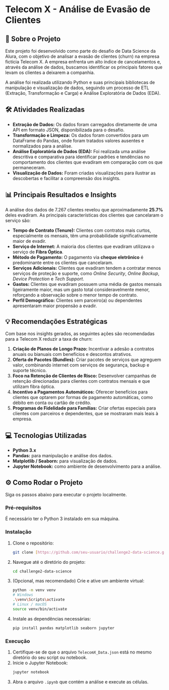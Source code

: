 # Telecom X - Análise de Evasão de Clientes

## 🚀 Sobre o Projeto

Este projeto foi desenvolvido como parte do desafio de Data Science da Alura, com o objetivo de analisar a evasão de clientes (churn) na empresa fictícia Telecom X. A empresa enfrenta um alto índice de cancelamentos e, através da análise de dados, buscamos identificar os principais fatores que levam os clientes a deixarem a companhia.

A análise foi realizada utilizando Python e suas principais bibliotecas de manipulação e visualização de dados, seguindo um processo de ETL (Extração, Transformação e Carga) e Análise Exploratória de Dados (EDA).

## 🛠️ Atividades Realizadas

-   **Extração de Dados:** Os dados foram carregados diretamente de uma API em formato JSON, disponibilizada para o desafio.
-   **Transformação e Limpeza:** Os dados foram convertidos para um DataFrame do Pandas, onde foram tratados valores ausentes e normalizados para a análise.
-   **Análise Exploratória de Dados (EDA):** Foi realizada uma análise descritiva e comparativa para identificar padrões e tendências no comportamento dos clientes que evadiram em comparação com os que permaneceram.
-   **Visualização de Dados:** Foram criadas visualizações para ilustrar as descobertas e facilitar a compreensão dos insights.

## 📊 Principais Resultados e Insights

A análise dos dados de 7.267 clientes revelou que aproximadamente **25.7%** deles evadiram. As principais características dos clientes que cancelaram o serviço são:

-   **Tempo de Contrato (Tenure):** Clientes com contratos mais curtos, especialmente os mensais, têm uma probabilidade significativamente maior de evadir.
-   **Serviço de Internet:** A maioria dos clientes que evadiram utilizava o serviço de **Fibra Óptica**.
-   **Método de Pagamento:** O pagamento via **cheque eletrônico** é predominante entre os clientes que cancelaram.
-   **Serviços Adicionais:** Clientes que evadiram tendem a contratar menos serviços de proteção e suporte, como *Online Security*, *Online Backup*, *Device Protection* e *Tech Support*.
-   **Gastos:** Clientes que evadiram possuem uma média de gastos mensais ligeiramente maior, mas um gasto total consideravelmente menor, reforçando a observação sobre o menor tempo de contrato.
-   **Perfil Demográfico:** Clientes sem parceiro(a) ou dependentes apresentaram maior propensão a evadir.

## 💡 Recomendações Estratégicas

Com base nos insights gerados, as seguintes ações são recomendadas para a Telecom X reduzir a taxa de churn:

1.  **Criação de Planos de Longo Prazo:** Incentivar a adesão a contratos anuais ou bianuais com benefícios e descontos atrativos.
2.  **Oferta de Pacotes (Bundles):** Criar pacotes de serviços que agreguem valor, combinando internet com serviços de segurança, backup e suporte técnico.
3.  **Foco na Retenção de Clientes de Risco:** Desenvolver campanhas de retenção direcionadas para clientes com contratos mensais e que utilizam fibra óptica.
4.  **Incentivo a Pagamentos Automáticos:** Oferecer benefícios para clientes que optarem por formas de pagamento automáticas, como débito em conta ou cartão de crédito.
5.  **Programas de Fidelidade para Famílias:** Criar ofertas especiais para clientes com parceiros e dependentes, que se mostraram mais leais à empresa.

## 💻 Tecnologias Utilizadas
-   **Python 3.x**
-   **Pandas:** para manipulação e análise dos dados.
-   **Matplotlib / Seaborn:** para visualização de dados.
-   **Jupyter Notebook:** como ambiente de desenvolvimento para a análise.
## ⚙️ Como Rodar o Projeto
Siga os passos abaixo para executar o projeto localmente.
### Pré-requisitos
É necessário ter o Python 3 instalado em sua máquina.
### Instalação
1.  Clone o repositório:
    ```sh
    git clone [https://github.com/seu-usuario/challenge2-data-science.git](https://github.com/seu-usuario/challenge2-data-science.git)
    ```
2.  Navegue até o diretório do projeto:
    ```sh
    cd challenge2-data-science
    ```
3.  (Opcional, mas recomendado) Crie e ative um ambiente virtual:
    ```sh
    python -m venv venv
    # Windows
    .\venv\Scripts\activate
    # Linux / macOS
    source venv/bin/activate
    ```
4.  Instale as dependências necessárias:
    ```sh
    pip install pandas matplotlib seaborn jupyter
    ```
### Execução

1.  Certifique-se de que o arquivo `TelecomX_Data.json` está no mesmo diretório do seu script ou notebook.
2.  Inicie o Jupyter Notebook:
    ```sh
    jupyter notebook
    ```
3.  Abra o arquivo `.ipynb` que contém a análise e execute as células.
